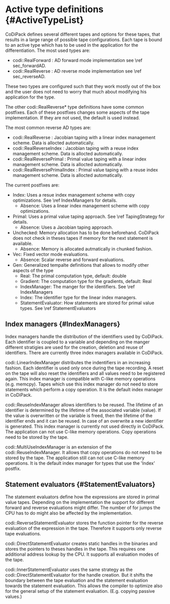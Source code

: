 Active type definitions {#ActiveTypeList}
=======

CoDiPack defines several different tapes and options for these tapes, that results in a large range of possible tape 
configurations. Each tape is bound to an active type which has to be used in the application for the differentiation.
The most used types are:
 - codi::RealForward : AD forward mode implementation see \ref sec_forwardAD. 
 - codi::RealReverse : AD reverse mode implementation see \ref sec_reverseAD.
 
These two types are configured such that they work mostly out of the box and the user does not need to worry that much
about modifying his application for the type.

The other codi::RealReverse* type definitions have some common postfixes. Each of these postfixes changes some aspects
of the tape implementation. If they are not used, the default is used instead.

The most common reverse AD types are:
 - codi::RealReverse : Jacobian taping with a linear index management scheme. Data is allocted automatically.
 - codi::RealReverseIndex : Jacobian taping with a reuse index management scheme. Data is allocted automatically.
 - codi::RealReversePrimal : Primal value taping with a linear index management scheme. Data is allocted automatically.
 - codi::RealReversePrimalIndex : Primal value taping with a reuse index management scheme. Data is allocted automatically.

The current postfixes are:
 - Index: Uses a resue index management scheme with copy optimizations. See \ref IndexManagers for details.
   - Absence: Uses a linear index management scheme with copy optimizations.
 - Primal: Uses a primal value taping approach. See \ref TapingStrategy for details.
   - Absence: Uses a Jacobian taping approach.
 - Unchecked: Memory allocation has to be done beforehand. CoDiPack does not check in theses tapes if memory for the
              next statement is available.
   - Absence: Memory is allocated autmatically in chunked fashion.
 - Vec: Fixed vector mode evaluations.
   - Absence: Scalar reverse and forward evaluations.
 - Gen: Generalized tempalte definitions that allows to modify other aspects of the type
   - Real: The primal computation type, default: double
   - Gradient: The computation type for the gradients, default: Real
   - IndexManager: The manger for the identifiers. See \ref IndexManagers
   - Index: The identifier type for the linear index managers.
   - StatementEvaluator: How statements are stored for primal value types. See \ref StatementEvaluators
 
Index managers {#IndexManagers}
-------

Index managers handle the distribution of the identifiers used by CoDiPack. Each identifier is coupled to a variable and
depending on the manger different stratigies are used for the creation, deletion and reuse of identifiers.
There are currently three index managers available in CoDiPack. 

codi::LinearIndexManager distributes the indentifiers in an increasing fashion. Each identifier is used only once during
the tape recording. A reset on the tape will also reset the identifiers and all values need to be registered again. This
index manager is compatible with C-like memory operations (e.g. memcpy). Tapes which use this index manager do not
need to store statements which perform a copy operation. It is the default index manager in CoDiPack.

codi::ReuseIndexManager allows identifiers to be reused. The lifetime of an identifier is determined by the lifetime of
the associated variable (value). If the value is overwritten or the variable is freed, then the lifetime of the
identifier ends and it can be reused. In case of an overwrite a new identifier is generated. This index manager is
currently not used directly in CoDiPack. The application can not use C-like memory operations. Copy operations need to
be stored by the tape.

codi::MultiUseIndexManager is an extension of the codi::ReuseIndexManager. It allows that copy operations do not need to
be stored by the tape. The application still can not use C-like memory operations. It is the default index manager for
types that use the 'Index' postfix.

Statement evaluators {#StatementEvaluators}
-------

The statement evaluators define how the expressions are stored in primal value tapes. Depending on the implementation
the support for different forward and reverse evaluations might differ. The number of for jumps the CPU has to do might
also be affected by the implementation.

codi::ReverseStatementEvaluator stores the function pointer for the reverse evaluation of the expression in the tape.
Therefore it supports only reverse tape evaluations.

codi::DirectStatementEvaluator creates static handles in the binaries and stores the pointers to theses handles in the
tape. This requires one additional address lookup by the CPU. It supports all evaluation modes of the tape.

codi::InnerStatementEvaluator uses the same strategy as the codi::DirectStatementEvaluator for the handle creation. But 
it shifts the boundary between the tape evaluation and the statement evaluation towards the statement evaluation. This
allows the compiler to optimize also for the general setup of the statement evaluation. (E.g. copying passive values.)
